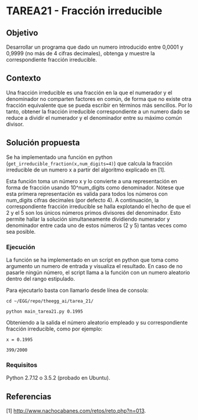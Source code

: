 # TAREA21 - Fracción irreducible

## Objetivo

Desarrollar un programa que dado un numero introducido entre 0,0001 y 0,9999 (no más de 4 cifras decimales), obtenga y muestre la correspondiente fracción irreducible.

## Contexto

Una fracción irreducible es una fracción en la que el numerador y el denominador no comparten factores en común,
de forma que no existe otra fracción equivalente que se pueda escribir en términos más sencillos. Por lo tanto,
obtener la fracción irreducible correspondiente a un numero dado se reduce a dividir el numerador y el denominador entre su máximo común divisor.

## Solución propuesta

Se ha implementado una función en python (`get_irreducible_fraction(x,num_digits=4)`) que calcula la fracción irreducible de un numero x a partir del algoritmo explicado en [1].

Esta función toma un número x y lo convierte a una representación en forma de fracción usando 10^num_digits como denominador.
Nótese que esta primera representación es valida para todos los números con num_digits cifras decimales (por defecto 4).
A continuación, la correspondiente fracción irreducible se halla explotando el hecho de que el 2 y el 5 son los únicos números primos divisores del denominador.
Esto permite hallar la solución simultaneamente dividiendo numerador y denominador entre cada uno de estos números (2 y 5) tantas veces como sea posible.


### Ejecución   

La función se ha implementado en un script en python que toma como argumento un numero de entrada y visualiza el resultado. 
En caso de no pasarle ningún número, el script llama a la función con un numero aleatorio dentro del rango estipulado. 

Para ejecutarlo basta con llamarlo desde línea de consola:

```
cd ~/EGG/repo/theegg_ai/tarea_21/
```

```
python main_tarea21.py 0.1995
```

Obteniendo a la salida el número aleatorio empleado y su correspondiente fracción irreducible, como por ejemplo:

```
x = 0.1995

399/2000
```
### Requisitos
Python 2.7.12 o 3.5.2 (probado en Ubuntu).

## Referencias
[1] http://www.nachocabanes.com/retos/reto.php?n=013.
